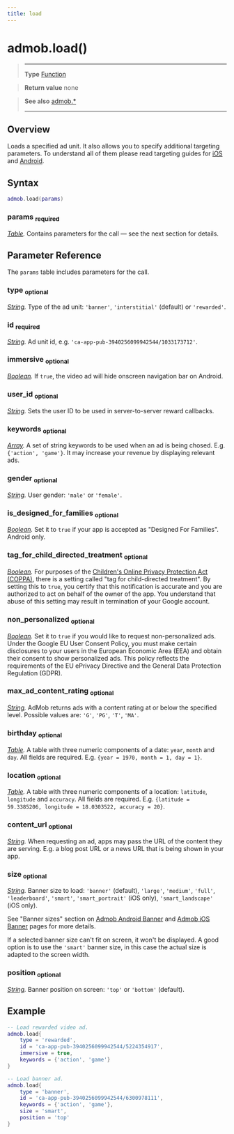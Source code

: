 ```yaml
---
title: load
---
```

# admob.load()

> --------------------- ------------------------------------------------------------------------------------------
> __Type__              [Function](https://docs.coronalabs.com/api/type/Function.html)

> __Return value__      none

> __See also__          [admob.*](/extension/admob/)
> --------------------- ------------------------------------------------------------------------------------------

## Overview

Loads a specified ad unit. It also allows you to specify additional targeting parameters. To understand all of them please read targeting guides for [iOS](https://developers.google.com/admob/ios/targeting) and [Android](https://developers.google.com/admob/android/targeting).

## Syntax
```lua
admob.load(params)
```
### params <sub>required</sub>
_[Table](https://docs.coronalabs.com/api/type/Table.html)._ Contains parameters for the call &mdash; see the next section for details.

## Parameter Reference

The `params` table includes parameters for the call.

### type <sub>optional</sub>
_[String](https://docs.coronalabs.com/api/type/String.html)._ Type of the ad unit: `'banner'`, `'interstitial'` (default) or `'rewarded'`. 

### id <sub>required</sub>
_[String](https://docs.coronalabs.com/api/type/String.html)._ Ad unit id, e.g. `'ca-app-pub-3940256099942544/1033173712'`.

### immersive <sub>optional</sub>
_[Boolean](https://docs.coronalabs.com/api/type/Boolean.html)._ If `true`, the video ad will hide onscreen navigation bar on Android.

### user_id <sub>optional</sub>
_[String](https://docs.coronalabs.com/api/type/String.html)._ Sets the user ID to be used in server-to-server reward callbacks.

### keywords <sub>optional</sub>
_[Array](https://docs.coronalabs.com/api/type/Array.html)._ A set of string keywords to be used when an ad is being chosed. E.g. `{'action', 'game'}`. It may increase your revenue by displaying relevant ads.

### gender <sub>optional</sub>
_[String](https://docs.coronalabs.com/api/type/String.html)._ User gender: `'male'` or `'female'`.

### is_designed_for_families <sub>optional</sub>
_[Boolean](https://docs.coronalabs.com/api/type/Boolean.html)._ Set it to `true` if your app is accepted as "Designed For Families". Android only.

### tag_for_child_directed_treatment <sub>optional</sub>
_[Boolean](https://docs.coronalabs.com/api/type/Boolean.html)._ For purposes of the [Children's Online Privacy Protection Act (COPPA)](http://business.ftc.gov/privacy-and-security/children%27s-privacy), there is a setting called "tag for child-directed treatment". By setting this to `true`, you certify that this notification is accurate and you are authorized to act on behalf of the owner of the app. You understand that abuse of this setting may result in termination of your Google account.

### non_personalized <sub>optional</sub>
_[Boolean](https://docs.coronalabs.com/api/type/Boolean.html)._ Set it to `true` if you would like to request non-personalized ads. Under the Google EU User Consent Policy, you must make certain disclosures to your users in the European Economic Area (EEA) and obtain their consent to show personalized ads. This policy reflects the requirements of the EU ePrivacy Directive and the General Data Protection Regulation (GDPR).

### max_ad_content_rating <sub>optional</sub>
_[String](https://docs.coronalabs.com/api/type/String.html)._ AdMob returns ads with a content rating at or below the specified level. Possible values are: `'G'`, `'PG'`, `'T'`, `'MA'`.

### birthday <sub>optional</sub>
_[Table](https://docs.coronalabs.com/api/type/Table.html)._ A table with three numeric components of a date: `year`, `month` and `day`. All fields are required. E.g. `{year = 1970, month = 1, day = 1}`.

### location <sub>optional</sub>
_[Table](https://docs.coronalabs.com/api/type/Table.html)._ A table with three numeric components of a location: `latitude`, `longitude` and `accuracy`. All fields are required. E.g. `{latitude = 59.3385206, longitude = 18.0303522, accuracy = 20}`.

### content_url <sub>optional</sub>
_[String](https://docs.coronalabs.com/api/type/String.html)._ When requesting an ad, apps may pass the URL of the content they are serving. E.g. a blog post URL or a news URL that is being shown in your app.

### size <sub>optional</sub>
_[String](https://docs.coronalabs.com/api/type/String.html)._ Banner size to load: `'banner'` (default), `'large'`, `'medium'`, `'full'`, `'leaderboard'`, `'smart'`, `'smart_portrait'` (iOS only), `'smart_landscape'` (iOS only).

See "Banner sizes" section on [Admob Android Banner](https://developers.google.com/admob/android/banner) and [Admob iOS Banner](https://developers.google.com/admob/ios/banner) pages for more details.

If a selected banner size can't fit on screen, it won't be displayed. A good option is to use the `'smart'` banner size, in this case the actual size is adapted to the screen width. 

### position <sub>optional</sub>
_[String](https://docs.coronalabs.com/api/type/String.html)._ Banner position on screen: `'top'` or `'bottom'` (default).

## Example

```lua
-- Load rewarded video ad.
admob.load{
	type = 'rewarded',
	id = 'ca-app-pub-3940256099942544/5224354917',
	immersive = true,
	keywords = {'action', 'game'}
}

-- Load banner ad.
admob.load{
	type = 'banner',
	id = 'ca-app-pub-3940256099942544/6300978111',
	keywords = {'action', 'game'},
	size = 'smart',
	position = 'top'
}
```